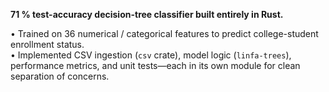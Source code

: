 **71 % test-accuracy decision-tree classifier built entirely in Rust.**  

• Trained on 36 numerical / categorical features to predict college-student enrollment status.  
• Implemented CSV ingestion (`csv` crate), model logic (`linfa-trees`), performance metrics, and unit tests—each in its own module for clean separation of concerns.
